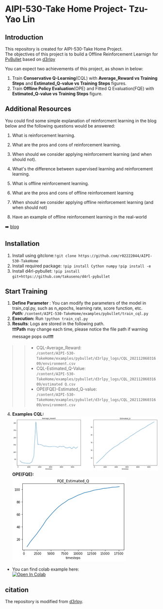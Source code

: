 # AIPI-530-Take Home Project- Tzu-Yao Lin

## Introduction

This repository is created for AIPI-530-Take Home Project.  
The objectives of this project is to build a Offline Reinforcement Learnign for [PyBullet](https://pybullet.org/wordpress/) based on [d3rlpy](https://d3rlpy.readthedocs.io/en/v0.91/)

You can expect two achievements of this project, as shown in below:  
1. Train **Conservative Q-Learning**(CQL) with **Average_Reward vs Training Steps** and **Estimated_Q-value vs Training Steps** figures.
2. Train **Offline Policy Evaluation**(OPE) and Fitted Q Evaluation(FQE) with **Estimated_Q-value vs Training Steps** figure.
 
 ## Additional Resources
 You could find some simple explanation of reinforcment learning in the blog below and the following questions would be answered:
1. What is reinforcement learning.    

2. What are the pros and cons of reinforcement learning.    

3. When should we consider applying reinforcement learning (and when should not).   

4. What's the difference between supervised learning and reinforcement learning.    

5. What is offline reinforcement learning.   

6. What are the pros and cons of offline reinforcement learning

7. When should we consider applying offline reinforcement learning (and when should not)

8. Have an example of offline reinforcement learning in the real-world 


➡️ [blog](https://medium.com/@q0919239042/reinforcement-q-a-c3d414bf62f5)
 
 
 
## Installation
1. Install using gitclone:```!git clone https://github.com/r02222044/AIPI-530-TakeHome```
2. Install required package: ```!pip install Cython numpy``` ```!pip install -e``` 
3. Install d4rl-pybullet: ```!pip install git+https://github.com/takuseno/d4rl-pybullet```



## Start Training
1. **Define Parameter** : You can modify the parameters of the model in train_cql.py, such as n_epochs, learning rate, score function, etc.  
***Path:*** ```/content/AIPI-530-TakeHome/examples/pybullet/train_cql.py```
2. **Execution:** Run ```!python train_cql.py```
3. **Results**: Logs are stored in the following path.  
❗❗❗**Path** may change each time, please notice the file path if warning message pops out❗❗❗
>>* CQL-Average_Reward:  
>>```/content/AIPI-530-TakeHome/examples/pybullet/d3rlpy_logs/CQL_20211206031609/environment.csv```
>>* CQL-Estimated_Q-Value:  
>>```/content/AIPI-530-TakeHome/examples/pybullet/d3rlpy_logs/CQL_20211206031609/estimated Q.csv```
>>* OPE(FQE)-Estimated_Q-value:  
>>```/content/AIPI-530-TakeHome/examples/pybullet/d3rlpy_logs/CQL_20211206031609/environment.csv```

4. **Examples**
**CQL:**  
![img.png](https://github.com/r02222044/AIPI-530-TakeHome/blob/master/CQL.png)
**OPE(FQE):**   
![img.png](https://github.com/r02222044/AIPI-530-TakeHome/blob/master/FQE.png)

 * You can find colab example here:    
 [![Open In Colab](https://colab.research.google.com/assets/colab-badge.svg)](https://colab.research.google.com/drive/1kjDqI3B2RypO0O7jArl_bNktNGJjfdd5#scrollTo=rcyjCuwihFNK)

## citation
The repository is modified from [d3rlpy](https://github.com/takuseno/d3rlpy).
